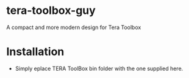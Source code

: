 # tera-toolbox-guy
A compact and more modern design for Tera Toolbox

# Installation
- Simply eplace TERA ToolBox bin folder with the one supplied here.
